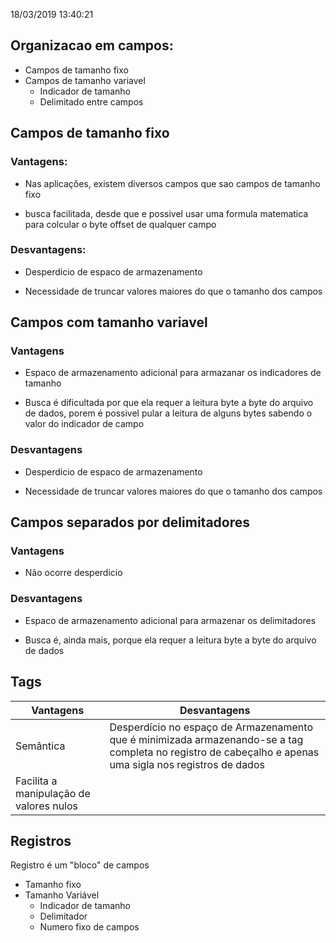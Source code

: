 18/03/2019 13:40:21 

## Organizacao em campos: 

* Campos de tamanho fixo
* Campos de tamanho variavel 	
	* Indicador de tamanho
	* Delimitado entre campos



## Campos de tamanho fixo

### Vantagens:


* Nas aplicações, existem diversos campos que sao campos
de tamanho fixo

* busca facilitada, desde que e possivel usar uma formula matematica para
colcular o byte offset de qualquer campo



### Desvantagens:


* Desperdicio de espaco de armazenamento

* Necessidade de truncar valores maiores do que o tamanho dos campos


## Campos com tamanho variavel 

### Vantagens


* Espaco de armazenamento adicional para armazanar os indicadores de tamanho

* Busca é dificultada por que ela requer a leitura  byte a byte do arquivo de dados, porem é possivel pular a leitura de alguns bytes sabendo o valor do indicador de campo


### Desvantagens


* Desperdicio de espaco de armazenamento

* Necessidade de truncar valores maiores do que o tamanho dos campos

## Campos separados por delimitadores


### Vantagens
* Não ocorre desperdicio

### Desvantagens

* Espaco de armazenamento adicional para armazenar os delimitadores 

* Busca é, ainda mais, porque ela requer a leitura byte a byte do arquivo de dados

## Tags

|Vantagens|Desvantagens  |
|--|--|
|Semântica  |Desperdício no espaço de Armazenamento que é minimizada armazenando-se a tag completa no registro de cabeçalho e apenas uma sigla nos registros de dados|
|Facilita a manipulação de valores nulos|

## Registros

Registro é um "bloco" de campos

* Tamanho fixo
* Tamanho Variável
	* Indicador de tamanho
	* Delimitador
	*  Numero fixo de campos



<!--stackedit_data:
eyJoaXN0b3J5IjpbMTgwMzk3MzU4N119
-->